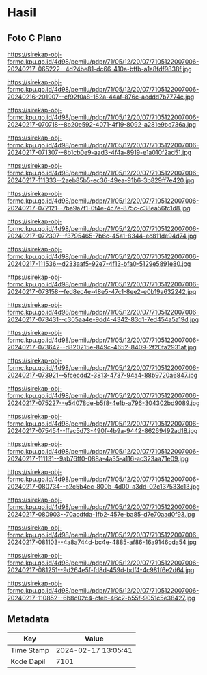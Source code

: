 # Hasil

## Foto C Plano

https://sirekap-obj-formc.kpu.go.id/4d98/pemilu/pdpr/71/05/12/20/07/7105122007006-20240217-065222--4d24be81-dc66-410a-bffb-a1a8fdf9838f.jpg

https://sirekap-obj-formc.kpu.go.id/4d98/pemilu/pdpr/71/05/12/20/07/7105122007006-20240216-201907--cf92f0a8-152a-44af-876c-aeddd7b7774c.jpg

https://sirekap-obj-formc.kpu.go.id/4d98/pemilu/pdpr/71/05/12/20/07/7105122007006-20240217-070718--8b20e592-4071-4f19-8092-a281e9bc736a.jpg

https://sirekap-obj-formc.kpu.go.id/4d98/pemilu/pdpr/71/05/12/20/07/7105122007006-20240217-071307--8b1cb0e9-aad3-4f4a-8919-e1a010f2ad51.jpg

https://sirekap-obj-formc.kpu.go.id/4d98/pemilu/pdpr/71/05/12/20/07/7105122007006-20240217-111333--2aeb85b5-ec36-49ea-91b6-3b829ff7e420.jpg

https://sirekap-obj-formc.kpu.go.id/4d98/pemilu/pdpr/71/05/12/20/07/7105122007006-20240217-072121--7ba9a7f1-0f4e-4c7e-875c-c38ea56fc1d8.jpg

https://sirekap-obj-formc.kpu.go.id/4d98/pemilu/pdpr/71/05/12/20/07/7105122007006-20240217-072307--f3795465-7b6c-45a1-8344-ec811de94d74.jpg

https://sirekap-obj-formc.kpu.go.id/4d98/pemilu/pdpr/71/05/12/20/07/7105122007006-20240217-111536--d233aaf5-92e7-4f13-bfa0-5129e5891e80.jpg

https://sirekap-obj-formc.kpu.go.id/4d98/pemilu/pdpr/71/05/12/20/07/7105122007006-20240217-073158--fed8ec4e-48e5-47c1-8ee2-e0b19a632242.jpg

https://sirekap-obj-formc.kpu.go.id/4d98/pemilu/pdpr/71/05/12/20/07/7105122007006-20240217-073431--c305aa4e-9dd4-4342-83d1-7ed454a5a19d.jpg

https://sirekap-obj-formc.kpu.go.id/4d98/pemilu/pdpr/71/05/12/20/07/7105122007006-20240217-073642--d820215e-849c-4652-8409-2f20fa2931af.jpg

https://sirekap-obj-formc.kpu.go.id/4d98/pemilu/pdpr/71/05/12/20/07/7105122007006-20240217-073921--5fcecdd2-3813-4737-94a4-88b9720a6847.jpg

https://sirekap-obj-formc.kpu.go.id/4d98/pemilu/pdpr/71/05/12/20/07/7105122007006-20240217-075227--e54078de-b5f8-4e1b-a796-304302bd9089.jpg

https://sirekap-obj-formc.kpu.go.id/4d98/pemilu/pdpr/71/05/12/20/07/7105122007006-20240217-075454--ffac5d73-490f-4b9a-9442-86269492ad18.jpg

https://sirekap-obj-formc.kpu.go.id/4d98/pemilu/pdpr/71/05/12/20/07/7105122007006-20240217-111131--9ab76ff0-088a-4a35-a116-ac323aa71e09.jpg

https://sirekap-obj-formc.kpu.go.id/4d98/pemilu/pdpr/71/05/12/20/07/7105122007006-20240217-080734--a2c5b4ec-800b-4d00-a3dd-02c137533c13.jpg

https://sirekap-obj-formc.kpu.go.id/4d98/pemilu/pdpr/71/05/12/20/07/7105122007006-20240217-080903--70acdfda-1fb2-457e-ba85-d7e70aad0f93.jpg

https://sirekap-obj-formc.kpu.go.id/4d98/pemilu/pdpr/71/05/12/20/07/7105122007006-20240217-081103--4a8a744d-bc4e-4885-af86-16a9146cda54.jpg

https://sirekap-obj-formc.kpu.go.id/4d98/pemilu/pdpr/71/05/12/20/07/7105122007006-20240217-081251--9d264e5f-fd8d-459d-bdf4-4c981f6e2d64.jpg

https://sirekap-obj-formc.kpu.go.id/4d98/pemilu/pdpr/71/05/12/20/07/7105122007006-20240217-110852--6b8c02c4-cfeb-46c2-b55f-9051c5e38427.jpg


## Metadata

| Key        | Value               |
| ---------- | ------------------- |
| Time Stamp | 2024-02-17 13:05:41 |
| Kode Dapil | 7101                |



